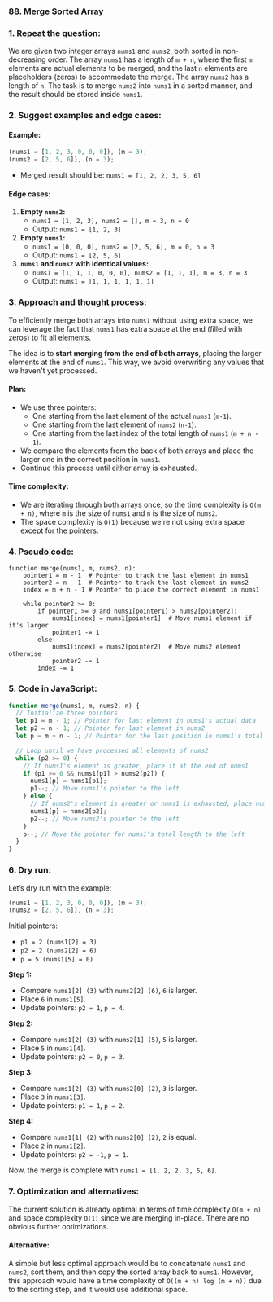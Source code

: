### 88. Merge Sorted Array

### 1. Repeat the question:

We are given two integer arrays `nums1` and `nums2`, both sorted in non-decreasing order. The array `nums1` has a length of `m + n`, where the first `m` elements are actual elements to be merged, and the last `n` elements are placeholders (zeros) to accommodate the merge. The array `nums2` has a length of `n`. The task is to merge `nums2` into `nums1` in a sorted manner, and the result should be stored inside `nums1`.

### 2. Suggest examples and edge cases:

#### Example:

```js
(nums1 = [1, 2, 3, 0, 0, 0]), (m = 3);
(nums2 = [2, 5, 6]), (n = 3);
```

- Merged result should be: `nums1 = [1, 2, 2, 3, 5, 6]`

#### Edge cases:

1. **Empty `nums2`:**
   - `nums1 = [1, 2, 3], nums2 = [], m = 3, n = 0`
   - Output: `nums1 = [1, 2, 3]`
2. **Empty `nums1`:**
   - `nums1 = [0, 0, 0], nums2 = [2, 5, 6], m = 0, n = 3`
   - Output: `nums1 = [2, 5, 6]`
3. **`nums1` and `nums2` with identical values:**
   - `nums1 = [1, 1, 1, 0, 0, 0], nums2 = [1, 1, 1], m = 3, n = 3`
   - Output: `nums1 = [1, 1, 1, 1, 1, 1]`

### 3. Approach and thought process:

To efficiently merge both arrays into `nums1` without using extra space, we can leverage the fact that `nums1` has extra space at the end (filled with zeros) to fit all elements.

The idea is to **start merging from the end of both arrays**, placing the larger elements at the end of `nums1`. This way, we avoid overwriting any values that we haven't yet processed.

#### Plan:

- We use three pointers:
  - One starting from the last element of the actual `nums1` (`m-1`).
  - One starting from the last element of `nums2` (`n-1`).
  - One starting from the last index of the total length of `nums1` (`m + n - 1`).
- We compare the elements from the back of both arrays and place the larger one in the correct position in `nums1`.
- Continue this process until either array is exhausted.

#### Time complexity:

- We are iterating through both arrays once, so the time complexity is `O(m + n)`, where `m` is the size of `nums1` and `n` is the size of `nums2`.
- The space complexity is `O(1)` because we're not using extra space except for the pointers.

### 4. Pseudo code:

```pseudo
function merge(nums1, m, nums2, n):
    pointer1 = m - 1  # Pointer to track the last element in nums1
    pointer2 = n - 1  # Pointer to track the last element in nums2
    index = m + n - 1 # Pointer to place the correct element in nums1

    while pointer2 >= 0:
        if pointer1 >= 0 and nums1[pointer1] > nums2[pointer2]:
            nums1[index] = nums1[pointer1]  # Move nums1 element if it's larger
            pointer1 -= 1
        else:
            nums1[index] = nums2[pointer2]  # Move nums2 element otherwise
            pointer2 -= 1
        index -= 1
```

### 5. Code in JavaScript:

```javascript
function merge(nums1, m, nums2, n) {
  // Initialize three pointers
  let p1 = m - 1; // Pointer for last element in nums1's actual data
  let p2 = n - 1; // Pointer for last element in nums2
  let p = m + n - 1; // Pointer for the last position in nums1's total length

  // Loop until we have processed all elements of nums2
  while (p2 >= 0) {
    // If nums1's element is greater, place it at the end of nums1
    if (p1 >= 0 && nums1[p1] > nums2[p2]) {
      nums1[p] = nums1[p1];
      p1--; // Move nums1's pointer to the left
    } else {
      // If nums2's element is greater or nums1 is exhausted, place nums2's element
      nums1[p] = nums2[p2];
      p2--; // Move nums2's pointer to the left
    }
    p--; // Move the pointer for nums1's total length to the left
  }
}
```

### 6. Dry run:

Let’s dry run with the example:

```js
(nums1 = [1, 2, 3, 0, 0, 0]), (m = 3);
(nums2 = [2, 5, 6]), (n = 3);
```

Initial pointers:

- `p1 = 2 (nums1[2] = 3)`
- `p2 = 2 (nums2[2] = 6)`
- `p = 5 (nums1[5] = 0)`

**Step 1:**

- Compare `nums1[2] (3)` with `nums2[2] (6)`, `6` is larger.
- Place `6` in `nums1[5]`.
- Update pointers: `p2 = 1`, `p = 4`.

**Step 2:**

- Compare `nums1[2] (3)` with `nums2[1] (5)`, `5` is larger.
- Place `5` in `nums1[4]`.
- Update pointers: `p2 = 0`, `p = 3`.

**Step 3:**

- Compare `nums1[2] (3)` with `nums2[0] (2)`, `3` is larger.
- Place `3` in `nums1[3]`.
- Update pointers: `p1 = 1`, `p = 2`.

**Step 4:**

- Compare `nums1[1] (2)` with `nums2[0] (2)`, `2` is equal.
- Place `2` in `nums1[2]`.
- Update pointers: `p2 = -1`, `p = 1`.

Now, the merge is complete with `nums1 = [1, 2, 2, 3, 5, 6]`.

### 7. Optimization and alternatives:

The current solution is already optimal in terms of time complexity `O(m + n)` and space complexity `O(1)` since we are merging in-place. There are no obvious further optimizations.

#### Alternative:

A simple but less optimal approach would be to concatenate `nums1` and `nums2`, sort them, and then copy the sorted array back to `nums1`. However, this approach would have a time complexity of `O((m + n) log (m + n))` due to the sorting step, and it would use additional space.
